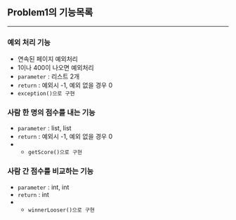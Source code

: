 ## Problem1의 기능목록

---
### 예외 처리 기능
* 연속된 페이지 예외처리
* 1이나 400이 나오면 예외처리
* `parameter` : 리스트 2개
* `return` : 예외시 -1, 예외 없을 경우 0
* `exception()으로 구현`


### 사람 한 명의 점수를 내는 기능
* `parameter` : list, list
* `return` : 예외시 -1, 예외 없을 경우 0
* * `getScore()으로 구현`

### 사람 간 점수를 비교하는 기능
* `parameter` : int, int
* `return` : int
* * `winnerLooser()으로 구현`




